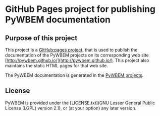 GitHub Pages project for publishing PyWBEM documentation 
========================================================

Purpose of this project
-----------------------

This project is a [GitHub:pages project](https://pages.github.com),
that is used to publish the documentation of the PyWBEM projects
on its corresponding web site
[http://pywbem.github.io/](http://pywbem.github.io/).
This project also maintains the static HTML pages for that web site.

The PyWBEM documentation is generated in the
[PyWBEM projects](https://github.com/pywbem).

License
-------

PyWBEM is provided under the
[LICENSE.txt](GNU Lesser General Public License \(LGPL\) version 2.1),
or (at your option) any later version.
